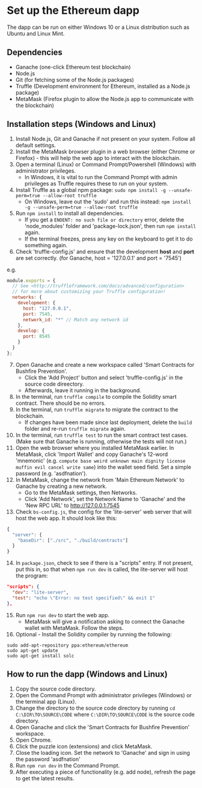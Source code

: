 # Set up the Ethereum dapp

The dapp can be run on either Windows 10 or a Linux distribution such as Ubuntu and Linux Mint.

## Dependencies

* Ganache (one-click Ethereum test blockchain)
* Node.js
* Git (for fetching some of the Node.js packages)
* Truffle (Development environment for Ethereum, installed as a Node.js package)
* MetaMask (Firefox plugin to allow the Node.js app to communicate with the blockchain)

## Installation steps (Windows and Linux)

1. Install Node.js, Git and Ganache if not present on your system. Follow all default settings.
2. Install the MetaMask browser plugin in a web browser (either Chrome or Firefox) - this will help the web app to interact with the blockchain.
3. Open a terminal (Linux) or Command Prompt/Powershell (Windows) with administrator privileges.
    * In Windows, it is vital to run the Command Prompt with admin privileges as Truffle requires these to run on your system.
4. Install Truffle as a global npm package: `sudo npm install -g --unsafe-perm=true --allow-root truffle`
    * On Windows, leave out the 'sudo' and run this instead: `npm install -g --unsafe-perm=true --allow-root truffle`
5. Run `npm install` to install all dependencies.
    * If you get a `ENOENT: no such file or directory` error, delete the 'node_modules' folder and 'package-lock.json', then run `npm install` again. 
    * If the terminal freezes, press any key on the keyboard to get it to do something again.
6. Check 'truffle-config.js' and ensure that the development **host** and **port** are set correctly. (for Ganache, host = '127.0.0.1' and port = '7545')

e.g.

```js
module.exports = {
  // See <http://truffleframework.com/docs/advanced/configuration>
  // for more about customizing your Truffle configuration!
  networks: {
    development: {
      host: "127.0.0.1",
      port: 7545,
      network_id: "*" // Match any network id
    },
    develop: {
      port: 8545
    }
  }
};
```

7. Open Ganache and create a new workspace called 'Smart Contracts for Bushfire Prevention'. 
    * Click the 'Add Project' button and select 'truffle-config.js' in the source code direectory.
    * Afterwards, leave it running in the background.
8. In the terminal, run `truffle compile` to compile the Solidity smart contract. There should be no errors.
9. In the terminal, run `truffle migrate` to migrate the contract to the blockchain.
    * If changes have been made since last deployment, delete the `build` folder and re-run `truffle migrate` again.
10. In the terminal, run `truffle test` to run the smart contract test cases. (Make sure that Ganache is running, otherwise the tests will not run.)
11. Open the web browser where you installed MetaMask earlier. In MetaMask, click 'Import Wallet' and copy Ganache's 12-word 'mnemonic' (e.g. `compute base weird unknown main dignity license muffin evil cancel write same`) into the wallet seed field. Set a simple password (e.g. 'asdfnation').
12. In MetaMask, change the network from 'Main Ethereum Network' to Ganache by creating a new network.
    * Go to the MetaMask settings, then Networks.
    * Click 'Add Network', set the Network Name to 'Ganache' and the 'New RPC URL' to http://127.0.0.1:7545
13. Check `bs-config.js`, the config for the 'lite-server' web server that will host the web app. It should look like this:

```js
{
  "server": {
    "baseDir": ["./src", "./build/contracts"]
  }
}
```

14. In `package.json`, check to see if there is a "scripts" entry. If not present, put this in, so that when `npm run dev` is called, the lite-server will host the program:

```json
"scripts": {
  "dev": "lite-server",
  "test": "echo \"Error: no test specified\" && exit 1"
},
```

15. Run `npm run dev` to start the web app.
    * MetaMask will give a notification asking to connect the Ganache wallet with MetaMask. Follow the steps.
16. Optional - Install the Solidity compiler by running the following:

```
sudo add-apt-repository ppa:ethereum/ethereum
sudo apt-get update
sudo apt-get install solc
```

## How to run the dapp (Windows and Linux)

1. Copy the source code directory.
2. Open the Command Prompt with administrator privileges (Windows) or the terminal app (Linux).
3. Change the directory to the source code directory by running `cd C:\DIR\TO\SOURCE\CODE` where `C:\DIR\TO\SOURCE\CODE` is the source code directory.
4. Open Ganache and click the 'Smart Contracts for Bushfire Prevention' workspace.
5. Open Chrome.
6. Click the puzzle icon (extensions) and click MetaMask.
7. Close the loading icon. Set the network to 'Ganache' and sign in using the password 'asdfnation'
8. Run `npm run dev` in the Command Prompt.
9. After executing a piece of functionality (e.g. add node), refresh the page to get the latest results.
